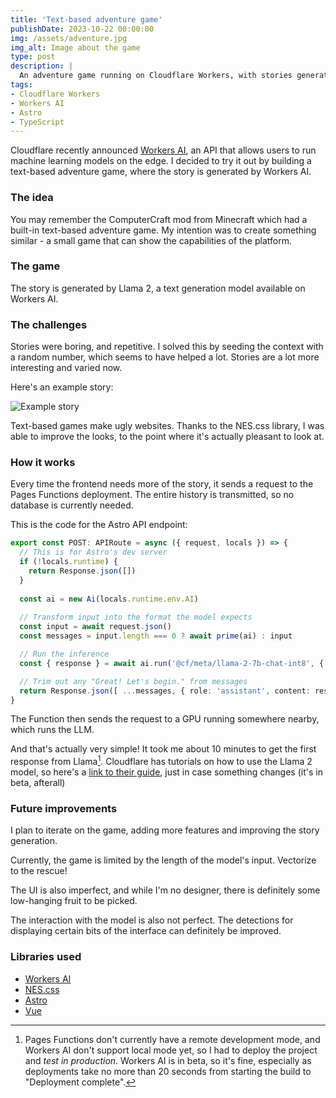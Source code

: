 ```yaml
---
title: 'Text-based adventure game'
publishDate: 2023-10-22 00:00:00
img: /assets/adventure.jpg
img_alt: Image about the game
type: post
description: |
  An adventure game running on Cloudflare Workers, with stories generated by Workers AI.
tags:
- Cloudflare Workers
- Workers AI
- Astro
- TypeScript
---
```


Cloudflare recently announced [Workers AI](https://blog.cloudflare.com/best-place-region-earth-inference/), an API that allows users to run machine learning models on the edge. I decided to try it out by building a text-based adventure game, where the story is generated by Workers AI.

### The idea

You may remember the ComputerCraft mod from Minecraft which had a built-in text-based adventure game. My intention was to create something similar - a small game that can show the capabilities of the platform.

### The game

The story is generated by Llama 2, a text generation model available on Workers AI.

### The challenges

Stories were boring, and repetitive. I solved this by seeding the context with a random number, which seems to have helped a lot. Stories are a lot more interesting and varied now.

Here's an example story:

![Example story](/assets/adventure-1.png)

Text-based games make ugly websites. Thanks to the NES.css library, I was able to improve the looks, to the point where it's actually pleasant to look at.

### How it works

Every time the frontend needs more of the story, it sends a request to the Pages Functions deployment. The entire history is transmitted, so no database is currently needed.

This is the code for the Astro API endpoint:

```ts
export const POST: APIRoute = async ({ request, locals }) => {
  // This is for Astro's dev server
  if (!locals.runtime) {
    return Response.json([])
  }
  
  const ai = new Ai(locals.runtime.env.AI)
  
  // Transform input into the format the model expects
  const input = await request.json()
  const messages = input.length === 0 ? await prime(ai) : input

  // Run the inference
  const { response } = await ai.run('@cf/meta/llama-2-7b-chat-int8', { messages })

  // Trim out any "Great! Let's begin." from messages
  return Response.json([ ...messages, { role: 'assistant', content: response.replace(/^Great[!,] .*?\n/s, '').trim() }])
}
```

The Function then sends the request to a GPU running somewhere nearby, which runs the LLM.

And that's actually very simple! It took me about 10 minutes to get the first response from Llama[^1]. Cloudflare has tutorials on how to use the Llama 2 model, so here's a [link to their guide](https://developers.cloudflare.com/workers-ai/models/llm/), just in case something changes (it's in beta, afterall)

[^1]: Pages Functions don't currently have a remote development mode, and Workers AI don't support local mode yet, so I had to deploy the project and _test in production_. Workers AI is in beta, so it's fine, especially as deployments take no more than 20 seconds from starting the build to "Deployment complete".

### Future improvements

I plan to iterate on the game, adding more features and improving the story generation.

Currently, the game is limited by the length of the model's input. Vectorize to the rescue!

The UI is also imperfect, and while I'm no designer, there is definitely some low-hanging fruit to be picked.

The interaction with the model is also not perfect. The detections for displaying certain bits of the interface can definitely be improved.

### Libraries used

- [Workers AI](https://developers.cloudflare.com/workers-ai/)
- [NES.css](https://nostalgic-css.github.io/NES.css/)
- [Astro](https://astro.build/)
- [Vue](https://vuejs.org/)
